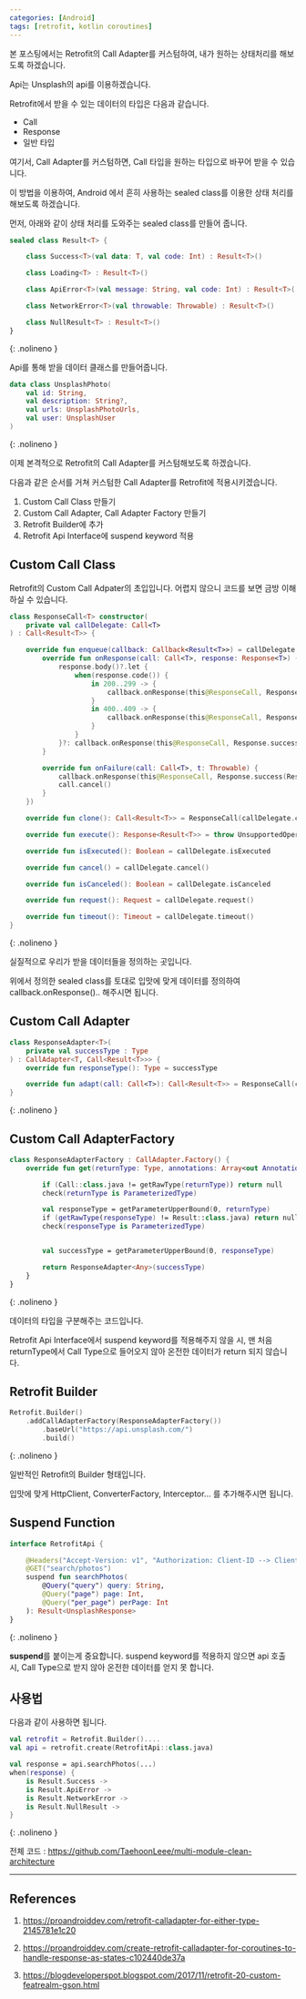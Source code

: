 ```yaml
---
categories: [Android]
tags: [retrofit, kotlin coroutines]
---
```


본 포스팅에서는 Retrofit의 Call Adapter를 커스텀하여, 내가 원하는 상태처리를 해보도록 하겠습니다.

Api는 Unsplash의 api를 이용하겠습니다.

Retrofit에서 받을 수 있는 데이터의 타입은 다음과 같습니다.
- Call
- Response
- 일반 타입

여기서, Call Adapter를 커스텀하면, Call 타입을 원하는 타입으로 바꾸어 받을 수 있습니다.

이 방법을 이용하여, Android 에서 흔히 사용하는 sealed class를 이용한 상태 처리를 해보도록 하겠습니다.

먼저, 아래와 같이 상태 처리를 도와주는 sealed class를 만들어 줍니다.
```kotlin
sealed class Result<T> {

    class Success<T>(val data: T, val code: Int) : Result<T>()

    class Loading<T> : Result<T>()

    class ApiError<T>(val message: String, val code: Int) : Result<T>()

    class NetworkError<T>(val throwable: Throwable) : Result<T>()

    class NullResult<T> : Result<T>()
}
```
{: .nolineno }

Api를 통해 받을 데이터 클래스를 만들어줍니다.
```kotlin
data class UnsplashPhoto(
    val id: String,
    val description: String?,
    val urls: UnsplashPhotoUrls,
    val user: UnsplashUser
)
```
{: .nolineno }

이제 본격적으로 Retrofit의 Call Adapter를 커스텀해보도록 하겠습니다.

다음과 같은 순서를 거쳐 커스텀한 Call Adapter를 Retrofit에 적용시키겠습니다.
> 
1. Custom Call Class 만들기
2. Custom Call Adapter, Call Adapter Factory 만들기
3. Retrofit Builder에 추가
4. Retrofit Api Interface에 suspend keyword 적용


## Custom Call Class
Retrofit의 Custom Call Adpater의 초입입니다. 어렵지 않으니 코드를 보면 금방 이해하실 수 있습니다.

```kotlin
class ResponseCall<T> constructor(
    private val callDelegate: Call<T>
) : Call<Result<T>> {

    override fun enqueue(callback: Callback<Result<T>>) = callDelegate.enqueue(object : Callback<T> {
        override fun onResponse(call: Call<T>, response: Response<T>) {
            response.body()?.let {
                when(response.code()) {
                    in 200..299 -> {
                        callback.onResponse(this@ResponseCall, Response.success(Result.Success(it, response.code())))
                    }
                    in 400..409 -> {
                        callback.onResponse(this@ResponseCall, Response.success(Result.ApiError(response.message(), response.code())))
                    }
                }
            }?: callback.onResponse(this@ResponseCall, Response.success(Result.NullResult()))
        }

        override fun onFailure(call: Call<T>, t: Throwable) {
            callback.onResponse(this@ResponseCall, Response.success(Result.NetworkError(t)))
            call.cancel()
        }
    })

    override fun clone(): Call<Result<T>> = ResponseCall(callDelegate.clone())

    override fun execute(): Response<Result<T>> = throw UnsupportedOperationException("ResponseCall does not support execute.")

    override fun isExecuted(): Boolean = callDelegate.isExecuted

    override fun cancel() = callDelegate.cancel()

    override fun isCanceled(): Boolean = callDelegate.isCanceled

    override fun request(): Request = callDelegate.request()

    override fun timeout(): Timeout = callDelegate.timeout()
}
```
{: .nolineno }

실질적으로 우리가 받을 데이터들을 정의하는 곳입니다.

위에서 정의한 sealed class를 토대로 입맛에 맞게 데이터를 정의하여 callback.onResponse().. 해주시면 됩니다.

## Custom Call Adapter
```kotlin
class ResponseAdapter<T>(
    private val successType : Type
) : CallAdapter<T, Call<Result<T>>> {
    override fun responseType(): Type = successType

    override fun adapt(call: Call<T>): Call<Result<T>> = ResponseCall(call)
}
```
{: .nolineno }

## Custom Call AdapterFactory
```kotlin
class ResponseAdapterFactory : CallAdapter.Factory() {
    override fun get(returnType: Type, annotations: Array<out Annotation>, retrofit: Retrofit): CallAdapter<*, *>? {

        if (Call::class.java != getRawType(returnType)) return null
        check(returnType is ParameterizedType)

        val responseType = getParameterUpperBound(0, returnType)
        if (getRawType(responseType) != Result::class.java) return null
        check(responseType is ParameterizedType)


        val successType = getParameterUpperBound(0, responseType)

        return ResponseAdapter<Any>(successType)
    }
}
```
{: .nolineno }

데이터의 타입을 구분해주는 코드입니다. 

Retrofit Api Interface에서 suspend keyword를 적용해주지 않을 시, 맨 처음 returnType에서 Call Type으로 들어오지 않아 온전한 데이터가 return 되지 않습니다.

## Retrofit Builder
```kotlin
Retrofit.Builder()
	.addCallAdapterFactory(ResponseAdapterFactory())
    	.baseUrl("https://api.unsplash.com/")
        .build()
```
{: .nolineno }

일반적인 Retrofit의 Builder 형태입니다.

입맛에 맞게 HttpClient, ConverterFactory, Interceptor... 를 추가해주시면 됩니다.
## Suspend Function
```kotlin
interface RetrofitApi {

    @Headers("Accept-Version: v1", "Authorization: Client-ID --> Client ID 값 <--")
    @GET("search/photos")
    suspend fun searchPhotos(
        @Query("query") query: String,
        @Query("page") page: Int,
        @Query("per_page") perPage: Int
    ): Result<UnsplashResponse>
}
```
{: .nolineno }

**suspend**를 붙이는게 중요합니다. suspend keyword를 적용하지 않으면 api 호출 시, Call Type으로 받지 않아 온전한 데이터를 얻지 못 합니다.

## 사용법
다음과 같이 사용하면 됩니다.
```kotlin
val retrofit = Retrofit.Builder()....
val api = retrofit.create(RetrofitApi::class.java)

val response = api.searchPhotos(...)
when(response) {
    is Result.Success -> 
    is Result.ApiError ->
    is Result.NetworkError ->
    is Result.NullResult ->
}
```
{: .nolineno }

전체 코드 : https://github.com/TaehoonLeee/multi-module-clean-architecture

---
## References

1. https://proandroiddev.com/retrofit-calladapter-for-either-type-2145781e1c20

2. https://proandroiddev.com/create-retrofit-calladapter-for-coroutines-to-handle-response-as-states-c102440de37a

3. https://blogdeveloperspot.blogspot.com/2017/11/retrofit-20-custom-featrealm-gson.html